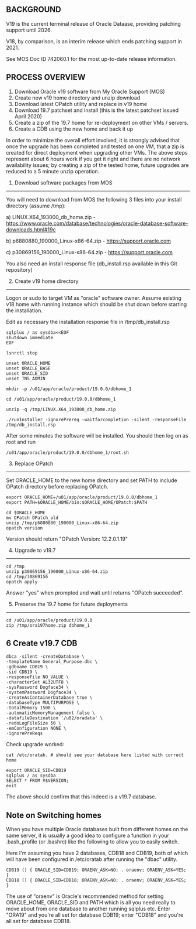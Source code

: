 BACKGROUND
----------
V19 is the current terminal release of Oracle Dataase, providing patching support until 2026. 

V18, by comparison, is an interim release which ends patching support in 2021.

See MOS Doc ID 742060.1 for the most up-to-date release information.

PROCESS OVERVIEW
----------------
1. Download Oracle v19 software from My Oracle Support (MOS)
2. Create new v19 home directory and unzip download
3. Download latest OPatch utility and replace in v19 home
4. Download 19.7 patchset and install (this is the latest patchset issued April 2020)
5. Create a zip of the 19.7 home for re-deployment on other VMs / servers.
6. Create a CDB using the new home and back it up

In order to minimize the overall effort involved, it is strongly advised that once the upgrade has been completed and tested on one VM, that a zip is created for direct deployment when upgrading other VMs. The above steps represent about 6 hours work if you get it right and there are no network availability issues; by creating a zip of the tested home, future upgrades are reduced to a 5 minute unzip operation.

1. Download software packages from MOS
--------------------------------------
You will need to download from MOS the following 3 files into your install directory (assume /tmp):

a) LINUX.X64_193000_db_home.zip - https://www.oracle.com/database/technologies/oracle-database-software-downloads.html#19c

b) p6880880_190000_Linux-x86-64.zip - https://support.oracle.com

c) p30869156_190000_Linux-x86-64.zip - https://support.oracle.com

You also need an install response file (db_install.rsp available in this Git repository)


2. Create v19 home directory
----------------------------
Logon or sudo to target VM as "oracle" software owner. Assume existing v18 home with running instance which should be shut down before starting the installation.

Edit as necessary the installation response file in /tmp/db_install.rsp

```
sqlplus / as sysdba<<EOF
shutdown immediate
EOF

lsnrctl stop

unset ORACLE_HOME
unset ORACLE_BASE
unset ORACLE_SID
unset TNS_ADMIN

mkdir -p /u01/app/oracle/product/19.0.0/dbhome_1

cd /u01/app/oracle/product/19.0.0/dbhome_1

unzip -q /tmp/LINUX.X64_193000_db_home.zip

./runInstaller -ignorePrereq -waitforcompletion -silent -responseFile /tmp/db_install.rsp
```

After some minutes the software will be installed. You should then log on as root and run 

```
/u01/app/oracle/product/19.0.0/dbhome_1/root.sh
```


3. Replace OPatch 
-----------------
Set ORACLE_HOME to the new home directory and set PATH to include OPatch directory before replacing OPatch.

```
export ORACLE_HOME=/u01/app/oracle/product/19.0.0/dbhome_1
export PATH=$ORACLE_HOME/bin:$ORACLE_HOME/OPatch:$PATH

cd $ORACLE_HOME
mv OPatch OPatch_old
unzip /tmp/p6880880_190000_Linux-x86-64.zip
opatch version
```
Version should return "OPatch Version: 12.2.0.1.19"

4. Upgrade to v19.7
-------------------
```
cd /tmp
unzip p30869156_190000_Linux-x86-64.zip
cd /tmp/30869156
opatch apply
```

Answer "yes" when prompted and wait until returns "OPatch succeeded".


5. Preserve the 19.7 home for future deployments
------------------------------------------------
```
cd /u01/app/oracle/product/19.0.0
zip /tmp/ora197home.zip dbhome_1
```

6 Create v19.7 CDB
------------------
```
dbca -silent -createDatabase \
-templateName General_Purpose.dbc \
-gdbname CDB19 \
-sid CDB19 \
-responseFile NO_VALUE \
-characterSet AL32UTF8 \
-sysPassword Dogface34 \
-systemPassword Dogface34 \
-createAsContainerDatabase true \
-databaseType MULTIPURPOSE \
-totalMemory 1500 \
-automaticMemoryManagement false \
-datafileDestination '/u02/oradata' \
-redoLogFileSize 50 \
-emConfiguration NONE \
-ignorePreReqs
```

Check upgrade worked:


```
cat /etc/oratab. # should see your database here listed with correct home

export ORACLE_SID=CDB19
sqlplus / as sysdba
SELECT * FROM V$VERSION;
exit
```

The above should confirm that this indeed is a v19.7 database.


Note on Switching homes
-----------------------
When you have multiple Oracle databases built from different homes on the same server, it is usually a good idea to configure a function in your .bash_profile (or .bashrc) like the following to allow you to easily switch.

Here I'm assuming you have 2 databases, CDB18 and CDB19, both of which will have been configured in /etc/oratab after running the "dbac" utility.

```
CDB19 () { ORACLE_SID=CDB19; ORAENV_ASK=NO; . oraenv; ORAENV_ASK=YES; }
CDB18 () { ORACLE_SID=CDB18; ORAENV_ASK=NO; . oraenv; ORAENV_ASK=YES; }
```

The use of "oraenv" is Oracle's recommended method for setting ORACLE_HOME, ORACLE_SID and PATH which is all you need really to move about from one database to another running sqlplus etc. Enter "ORA19" and you're all set for database CDB19; enter "CDB18" and you're all set for database CDB18.
